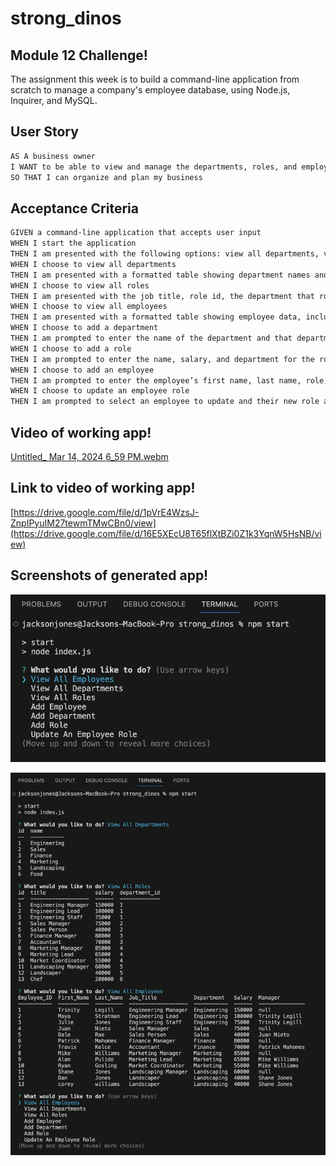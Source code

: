 # strong_dinos

## Module 12 Challenge!

The assignment this week is to build a command-line application from scratch to manage a company's employee database, using Node.js, Inquirer, and MySQL.

## User Story

```md
AS A business owner
I WANT to be able to view and manage the departments, roles, and employees in my company
SO THAT I can organize and plan my business
```

## Acceptance Criteria

```md
GIVEN a command-line application that accepts user input
WHEN I start the application
THEN I am presented with the following options: view all departments, view all roles, view all employees, add a department, add a role, add an employee, and update an employee role
WHEN I choose to view all departments
THEN I am presented with a formatted table showing department names and department ids
WHEN I choose to view all roles
THEN I am presented with the job title, role id, the department that role belongs to, and the salary for that role
WHEN I choose to view all employees
THEN I am presented with a formatted table showing employee data, including employee ids, first names, last names, job titles, departments, salaries, and managers that the employees report to
WHEN I choose to add a department
THEN I am prompted to enter the name of the department and that department is added to the database
WHEN I choose to add a role
THEN I am prompted to enter the name, salary, and department for the role and that role is added to the database
WHEN I choose to add an employee
THEN I am prompted to enter the employee’s first name, last name, role, and manager, and that employee is added to the database
WHEN I choose to update an employee role
THEN I am prompted to select an employee to update and their new role and this information is updated in the database
```

## Video of working app!

[Untitled_ Mar 14, 2024 6_59 PM.webm](https://github.com/jacksonjjones/strong_dinos/assets/152823903/8c9f9a69-dd0c-4940-904b-d4576decae56)

## Link to video of working app!

[https://drive.google.com/file/d/1pVrE4WzsJ-ZnpIPyuIM27tewmTMwCBn0/view](https://drive.google.com/file/d/16E5XEcU8T65flXtBZi0Z1k3YqnW5HsNB/view)

## Screenshots of generated app!

![Screenshot of Deployed app](screenshots/appStart.png)

![Screenshot of Deployed app](screenshots/employeeManager.png)
